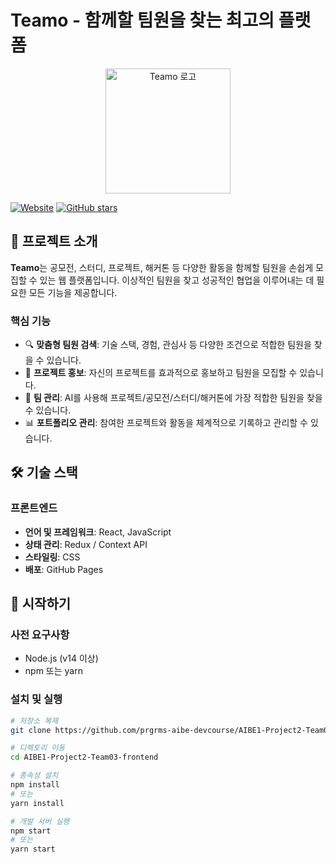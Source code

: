 # Teamo - 함께할 팀원을 찾는 최고의 플랫폼

<p align="center">
  <img src="https://github.com/user-attachments/assets/855841b1-5dda-4ae7-9ddf-197042425953" alt="Teamo 로고" width="200" />
</p>

[![Website](https://img.shields.io/badge/Website-teamo.kro.kr-blue)](https://teamo.kro.kr)
[![GitHub stars](https://img.shields.io/github/stars/prgrms-aibe-devcourse/AIBE1-Project2-Team03-frontend)](https://github.com/prgrms-aibe-devcourse/AIBE1-Project2-Team03-frontend/stargazers)

## 📝 프로젝트 소개

**Teamo**는 공모전, 스터디, 프로젝트, 해커톤 등 다양한 활동을 함께할 팀원을 손쉽게 모집할 수 있는 웹 플랫폼입니다. 이상적인 팀원을 찾고 성공적인 협업을 이루어내는 데 필요한 모든 기능을 제공합니다.

### 핵심 기능

- 🔍 **맞춤형 팀원 검색**: 기술 스택, 경험, 관심사 등 다양한 조건으로 적합한 팀원을 찾을 수 있습니다.
- 📢 **프로젝트 홍보**: 자신의 프로젝트를 효과적으로 홍보하고 팀원을 모집할 수 있습니다.
- 👥 **팀 관리**: AI를 사용해 프로젝트/공모전/스터디/해커톤에 가장 적합한 팀원을 찾을 수 있습니다.
- 📊 **포트폴리오 관리**: 참여한 프로젝트와 활동을 체계적으로 기록하고 관리할 수 있습니다.

## 🛠️ 기술 스택

### 프론트엔드

- **언어 및 프레임워크**: React, JavaScript
- **상태 관리**: Redux / Context API
- **스타일링**: CSS
- **배포**: GitHub Pages

## 🚀 시작하기

### 사전 요구사항

- Node.js (v14 이상)
- npm 또는 yarn

### 설치 및 실행

```bash
# 저장소 복제
git clone https://github.com/prgrms-aibe-devcourse/AIBE1-Project2-Team03-frontend.git

# 디렉토리 이동
cd AIBE1-Project2-Team03-frontend

# 종속성 설치
npm install
# 또는
yarn install

# 개발 서버 실행
npm start
# 또는
yarn start
```
